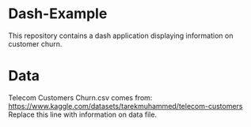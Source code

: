 # Dash-Example
This repository contains a dash application displaying information on customer churn.

# Data
Telecom Customers Churn.csv comes from: https://www.kaggle.com/datasets/tarekmuhammed/telecom-customers
Replace this line with information on data file. 